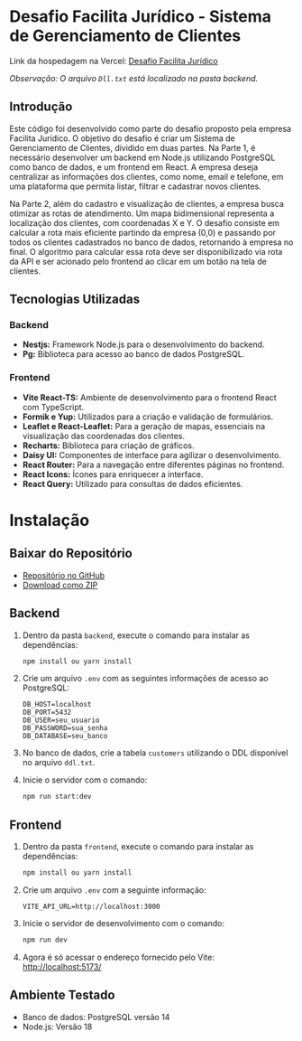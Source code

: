 # Desafio Facilita Jurídico - Sistema de Gerenciamento de Clientes

Link da hospedagem na Vercel: [Desafio Facilita Jurídico](https://desafio-facilita-veridico.vercel.app/)

*Observação: O arquivo `Dll.txt` está localizado na pasta backend.*

## Introdução

Este código foi desenvolvido como parte do desafio proposto pela empresa Facilita Jurídico. O objetivo do desafio é criar um Sistema de Gerenciamento de Clientes, dividido em duas partes. Na Parte 1, é necessário desenvolver um backend em Node.js utilizando PostgreSQL como banco de dados, e um frontend em React. A empresa deseja centralizar as informações dos clientes, como nome, email e telefone, em uma plataforma que permita listar, filtrar e cadastrar novos clientes.

Na Parte 2, além do cadastro e visualização de clientes, a empresa busca otimizar as rotas de atendimento. Um mapa bidimensional representa a localização dos clientes, com coordenadas X e Y. O desafio consiste em calcular a rota mais eficiente partindo da empresa (0,0) e passando por todos os clientes cadastrados no banco de dados, retornando à empresa no final. O algoritmo para calcular essa rota deve ser disponibilizado via rota da API e ser acionado pelo frontend ao clicar em um botão na tela de clientes.


## Tecnologias Utilizadas

### Backend
- **Nestjs:** Framework Node.js para o desenvolvimento do backend.
- **Pg:** Biblioteca para acesso ao banco de dados PostgreSQL.

### Frontend
- **Vite React-TS:** Ambiente de desenvolvimento para o frontend React com TypeScript.
- **Formik e Yup:** Utilizados para a criação e validação de formulários.
- **Leaflet e React-Leaflet:** Para a geração de mapas, essenciais na visualização das coordenadas dos clientes.
- **Recharts:** Biblioteca para criação de gráficos.
- **Daisy UI:** Componentes de interface para agilizar o desenvolvimento.
- **React Router:** Para a navegação entre diferentes páginas no frontend.
- **React Icons:** Ícones para enriquecer a interface.
- **React Query:** Utilizado para consultas de dados eficientes.

# Instalação

## Baixar do Repositório

- [Repositório no GitHub](https://github.com/luizpmonteiro8/Desafio-Facilita-Veridico.git)
- [Download como ZIP](https://github.com/luizpmonteiro8/Desafio-Facilita-Veridico/archive/refs/heads/main.zip)

## Backend

1. Dentro da pasta `backend`, execute o comando para instalar as dependências:
    ```bash
   npm install ou yarn install
2. Crie um arquivo `.env` com as seguintes informações de acesso ao PostgreSQL:

   ```env
   DB_HOST=localhost
   DB_PORT=5432
   DB_USER=seu_usuario
   DB_PASSWORD=sua_senha
   DB_DATABASE=seu_banco
3. No banco de dados, crie a tabela `customers` utilizando o DDL disponível no arquivo `ddl.txt`.
4. Inicie o servidor com o comando:

   ```bash
   npm run start:dev
## Frontend

1. Dentro da pasta `frontend`, execute o comando para instalar as dependências:
    ```bash
   npm install ou yarn install
2. Crie um arquivo `.env` com a seguinte informação:

   ```env
   VITE_API_URL=http://localhost:3000
3. Inicie o servidor de desenvolvimento com o comando:

   ```bash
   npm run dev
4. Agora é só acessar o endereço fornecido pelo Vite: [http://localhost:5173/](http://localhost:5173/)

## Ambiente Testado

- Banco de dados: PostgreSQL versão 14
- Node.js: Versão 18
